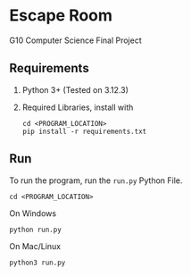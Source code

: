 # Escape Room

G10 Computer Science Final Project  

## Requirements

1. Python 3+ (Tested on 3.12.3)
2. Required Libraries, install with

    ```shell
    cd <PROGRAM_LOCATION>
    pip install -r requirements.txt
    ```

## Run

To run the program, run the `run.py` Python File.  

```shell
cd <PROGRAM_LOCATION>
```

On Windows

```shell
python run.py
```

On Mac/Linux

```shell
python3 run.py
```
